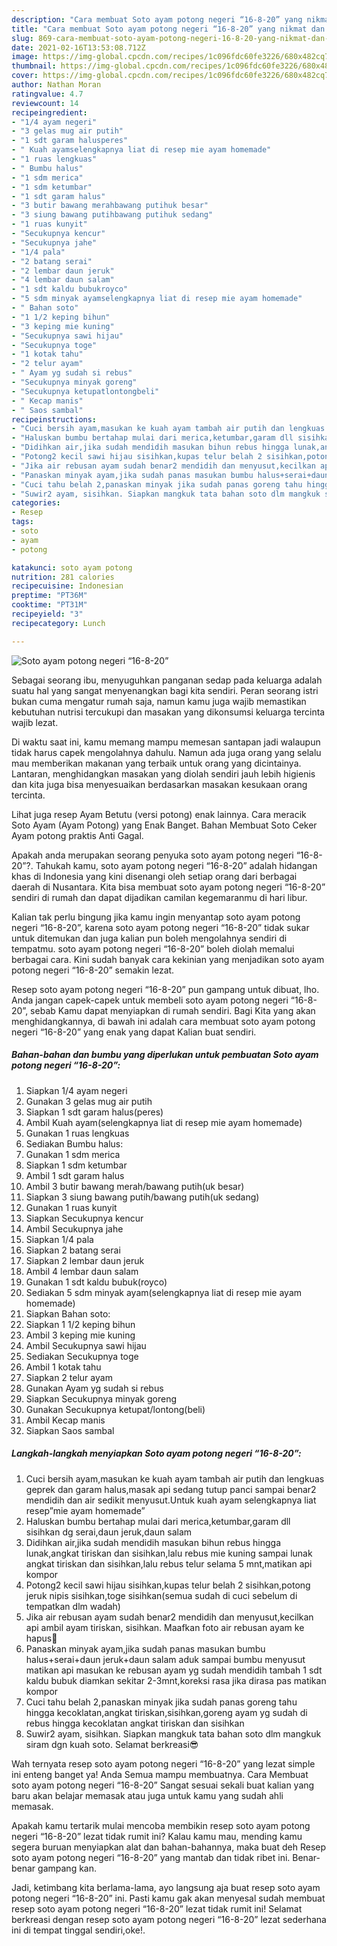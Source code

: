```yaml
---
description: "Cara membuat Soto ayam potong negeri “16-8-20” yang nikmat dan Mudah Dibuat"
title: "Cara membuat Soto ayam potong negeri “16-8-20” yang nikmat dan Mudah Dibuat"
slug: 869-cara-membuat-soto-ayam-potong-negeri-16-8-20-yang-nikmat-dan-mudah-dibuat
date: 2021-02-16T13:53:08.712Z
image: https://img-global.cpcdn.com/recipes/1c096fdc60fe3226/680x482cq70/soto-ayam-potong-negeri-16-8-20-foto-resep-utama.jpg
thumbnail: https://img-global.cpcdn.com/recipes/1c096fdc60fe3226/680x482cq70/soto-ayam-potong-negeri-16-8-20-foto-resep-utama.jpg
cover: https://img-global.cpcdn.com/recipes/1c096fdc60fe3226/680x482cq70/soto-ayam-potong-negeri-16-8-20-foto-resep-utama.jpg
author: Nathan Moran
ratingvalue: 4.7
reviewcount: 14
recipeingredient:
- "1/4 ayam negeri"
- "3 gelas mug air putih"
- "1 sdt garam halusperes"
- " Kuah ayamselengkapnya liat di resep mie ayam homemade"
- "1 ruas lengkuas"
- " Bumbu halus"
- "1 sdm merica"
- "1 sdm ketumbar"
- "1 sdt garam halus"
- "3 butir bawang merahbawang putihuk besar"
- "3 siung bawang putihbawang putihuk sedang"
- "1 ruas kunyit"
- "Secukupnya kencur"
- "Secukupnya jahe"
- "1/4 pala"
- "2 batang serai"
- "2 lembar daun jeruk"
- "4 lembar daun salam"
- "1 sdt kaldu bubukroyco"
- "5 sdm minyak ayamselengkapnya liat di resep mie ayam homemade"
- " Bahan soto"
- "1 1/2 keping bihun"
- "3 keping mie kuning"
- "Secukupnya sawi hijau"
- "Secukupnya toge"
- "1 kotak tahu"
- "2 telur ayam"
- " Ayam yg sudah si rebus"
- "Secukupnya minyak goreng"
- "Secukupnya ketupatlontongbeli"
- " Kecap manis"
- " Saos sambal"
recipeinstructions:
- "Cuci bersih ayam,masukan ke kuah ayam tambah air putih dan lengkuas geprek dan garam halus,masak api sedang tutup panci sampai benar2 mendidih dan air sedikit menyusut.Untuk kuah ayam selengkapnya liat resep”mie ayam homemade”"
- "Haluskan bumbu bertahap mulai dari merica,ketumbar,garam dll sisihkan dg serai,daun jeruk,daun salam"
- "Didihkan air,jika sudah mendidih masukan bihun rebus hingga lunak,angkat tiriskan dan sisihkan,lalu rebus mie kuning sampai lunak angkat tiriskan dan sisihkan,lalu rebus telur selama 5 mnt,matikan api kompor"
- "Potong2 kecil sawi hijau sisihkan,kupas telur belah 2 sisihkan,potong jeruk nipis sisihkan,toge sisihkan(semua sudah di cuci sebelum di tempatkan dlm wadah)"
- "Jika air rebusan ayam sudah benar2 mendidih dan menyusut,kecilkan api ambil ayam tiriskan, sisihkan. Maafkan foto air rebusan ayam ke hapus🙁"
- "Panaskan minyak ayam,jika sudah panas masukan bumbu halus+serai+daun jeruk+daun salam aduk sampai bumbu menyusut matikan api masukan ke rebusan ayam yg sudah mendidih tambah 1 sdt kaldu bubuk diamkan sekitar 2-3mnt,koreksi rasa jika dirasa pas matikan kompor"
- "Cuci tahu belah 2,panaskan minyak jika sudah panas goreng tahu hingga kecoklatan,angkat tiriskan,sisihkan,goreng ayam yg sudah di rebus hingga kecoklatan angkat tiriskan dan sisihkan"
- "Suwir2 ayam, sisihkan. Siapkan mangkuk tata bahan soto dlm mangkuk siram dgn kuah soto. Selamat berkreasi😎"
categories:
- Resep
tags:
- soto
- ayam
- potong

katakunci: soto ayam potong 
nutrition: 281 calories
recipecuisine: Indonesian
preptime: "PT36M"
cooktime: "PT31M"
recipeyield: "3"
recipecategory: Lunch

---
```



![Soto ayam potong negeri “16-8-20”](https://img-global.cpcdn.com/recipes/1c096fdc60fe3226/680x482cq70/soto-ayam-potong-negeri-16-8-20-foto-resep-utama.jpg)

Sebagai seorang ibu, menyuguhkan panganan sedap pada keluarga adalah suatu hal yang sangat menyenangkan bagi kita sendiri. Peran seorang istri bukan cuma mengatur rumah saja, namun kamu juga wajib memastikan kebutuhan nutrisi tercukupi dan masakan yang dikonsumsi keluarga tercinta wajib lezat.

Di waktu  saat ini, kamu memang mampu memesan santapan jadi walaupun tidak harus capek mengolahnya dahulu. Namun ada juga orang yang selalu mau memberikan makanan yang terbaik untuk orang yang dicintainya. Lantaran, menghidangkan masakan yang diolah sendiri jauh lebih higienis dan kita juga bisa menyesuaikan berdasarkan masakan kesukaan orang tercinta. 

Lihat juga resep Ayam Betutu (versi potong) enak lainnya. Cara meracik Soto Ayam (Ayam Potong) yang Enak Banget. Bahan Membuat Soto Ceker Ayam potong praktis Anti Gagal.

Apakah anda merupakan seorang penyuka soto ayam potong negeri “16-8-20”?. Tahukah kamu, soto ayam potong negeri “16-8-20” adalah hidangan khas di Indonesia yang kini disenangi oleh setiap orang dari berbagai daerah di Nusantara. Kita bisa membuat soto ayam potong negeri “16-8-20” sendiri di rumah dan dapat dijadikan camilan kegemaranmu di hari libur.

Kalian tak perlu bingung jika kamu ingin menyantap soto ayam potong negeri “16-8-20”, karena soto ayam potong negeri “16-8-20” tidak sukar untuk ditemukan dan juga kalian pun boleh mengolahnya sendiri di tempatmu. soto ayam potong negeri “16-8-20” boleh diolah memalui berbagai cara. Kini sudah banyak cara kekinian yang menjadikan soto ayam potong negeri “16-8-20” semakin lezat.

Resep soto ayam potong negeri “16-8-20” pun gampang untuk dibuat, lho. Anda jangan capek-capek untuk membeli soto ayam potong negeri “16-8-20”, sebab Kamu dapat menyiapkan di rumah sendiri. Bagi Kita yang akan menghidangkannya, di bawah ini adalah cara membuat soto ayam potong negeri “16-8-20” yang enak yang dapat Kalian buat sendiri.

<!--inarticleads1-->

##### Bahan-bahan dan bumbu yang diperlukan untuk pembuatan Soto ayam potong negeri “16-8-20”:

1. Siapkan 1/4 ayam negeri
1. Gunakan 3 gelas mug air putih
1. Siapkan 1 sdt garam halus(peres)
1. Ambil  Kuah ayam(selengkapnya liat di resep mie ayam homemade)
1. Gunakan 1 ruas lengkuas
1. Sediakan  Bumbu halus:
1. Gunakan 1 sdm merica
1. Siapkan 1 sdm ketumbar
1. Ambil 1 sdt garam halus
1. Ambil 3 butir bawang merah/bawang putih(uk besar)
1. Siapkan 3 siung bawang putih/bawang putih(uk sedang)
1. Gunakan 1 ruas kunyit
1. Siapkan Secukupnya kencur
1. Ambil Secukupnya jahe
1. Siapkan 1/4 pala
1. Siapkan 2 batang serai
1. Siapkan 2 lembar daun jeruk
1. Ambil 4 lembar daun salam
1. Gunakan 1 sdt kaldu bubuk(royco)
1. Sediakan 5 sdm minyak ayam(selengkapnya liat di resep mie ayam homemade)
1. Siapkan  Bahan soto:
1. Siapkan 1 1/2 keping bihun
1. Ambil 3 keping mie kuning
1. Ambil Secukupnya sawi hijau
1. Sediakan Secukupnya toge
1. Ambil 1 kotak tahu
1. Siapkan 2 telur ayam
1. Gunakan  Ayam yg sudah si rebus
1. Siapkan Secukupnya minyak goreng
1. Gunakan Secukupnya ketupat/lontong(beli)
1. Ambil  Kecap manis
1. Siapkan  Saos sambal




<!--inarticleads2-->

##### Langkah-langkah menyiapkan Soto ayam potong negeri “16-8-20”:

1. Cuci bersih ayam,masukan ke kuah ayam tambah air putih dan lengkuas geprek dan garam halus,masak api sedang tutup panci sampai benar2 mendidih dan air sedikit menyusut.Untuk kuah ayam selengkapnya liat resep”mie ayam homemade”
1. Haluskan bumbu bertahap mulai dari merica,ketumbar,garam dll sisihkan dg serai,daun jeruk,daun salam
1. Didihkan air,jika sudah mendidih masukan bihun rebus hingga lunak,angkat tiriskan dan sisihkan,lalu rebus mie kuning sampai lunak angkat tiriskan dan sisihkan,lalu rebus telur selama 5 mnt,matikan api kompor
1. Potong2 kecil sawi hijau sisihkan,kupas telur belah 2 sisihkan,potong jeruk nipis sisihkan,toge sisihkan(semua sudah di cuci sebelum di tempatkan dlm wadah)
1. Jika air rebusan ayam sudah benar2 mendidih dan menyusut,kecilkan api ambil ayam tiriskan, sisihkan. Maafkan foto air rebusan ayam ke hapus🙁
1. Panaskan minyak ayam,jika sudah panas masukan bumbu halus+serai+daun jeruk+daun salam aduk sampai bumbu menyusut matikan api masukan ke rebusan ayam yg sudah mendidih tambah 1 sdt kaldu bubuk diamkan sekitar 2-3mnt,koreksi rasa jika dirasa pas matikan kompor
1. Cuci tahu belah 2,panaskan minyak jika sudah panas goreng tahu hingga kecoklatan,angkat tiriskan,sisihkan,goreng ayam yg sudah di rebus hingga kecoklatan angkat tiriskan dan sisihkan
1. Suwir2 ayam, sisihkan. Siapkan mangkuk tata bahan soto dlm mangkuk siram dgn kuah soto. Selamat berkreasi😎




Wah ternyata resep soto ayam potong negeri “16-8-20” yang lezat simple ini enteng banget ya! Anda Semua mampu membuatnya. Cara Membuat soto ayam potong negeri “16-8-20” Sangat sesuai sekali buat kalian yang baru akan belajar memasak atau juga untuk kamu yang sudah ahli memasak.

Apakah kamu tertarik mulai mencoba membikin resep soto ayam potong negeri “16-8-20” lezat tidak rumit ini? Kalau kamu mau, mending kamu segera buruan menyiapkan alat dan bahan-bahannya, maka buat deh Resep soto ayam potong negeri “16-8-20” yang mantab dan tidak ribet ini. Benar-benar gampang kan. 

Jadi, ketimbang kita berlama-lama, ayo langsung aja buat resep soto ayam potong negeri “16-8-20” ini. Pasti kamu gak akan menyesal sudah membuat resep soto ayam potong negeri “16-8-20” lezat tidak rumit ini! Selamat berkreasi dengan resep soto ayam potong negeri “16-8-20” lezat sederhana ini di tempat tinggal sendiri,oke!.

